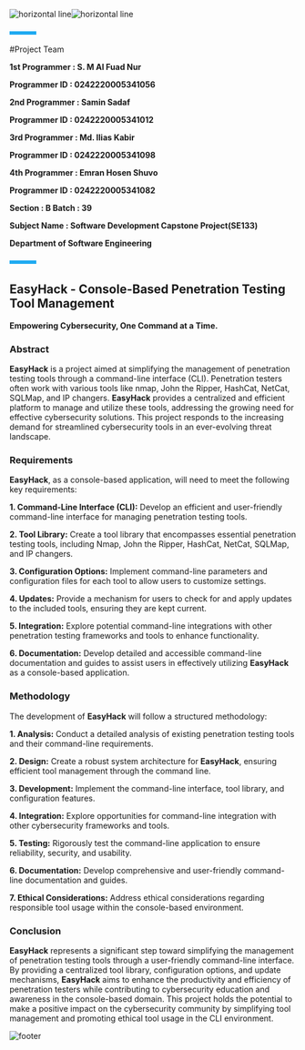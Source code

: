 ![horizontal line]![horizontal line]

![short line]

#Project Team

**1st Programmer  : S. M Al Fuad Nur**

**Programmer ID	  : 0242220005341056**

**2nd Programmer  : Samin Sadaf**

**Programmer ID   : 0242220005341012**

**3rd Programmer  : Md. Ilias Kabir**

**Programmer ID   : 0242220005341098**

**4th Programmer  : Emran Hosen Shuvo**

**Programmer ID   : 0242220005341082**

**Section	      : B 		Batch		: 39**

**Subject Name	  : Software Development Capstone Project(SE133)**

**Department of Software Engineering**

![short line]





<a name="_m77rzvcm1rjy"></a><a name="_ip8f5j247253"></a><a name="_bflsrw8bnedg"></a><a name="_ufux6eyll2qp"></a><h2>EasyHack - Console-Based Penetration Testing Tool Management</h2>

<a name="_aud0ss2hz0pm"></a>**Empowering Cybersecurity, One Command at a Time.**

<a name="_c7v14tf1v3jn"></a><a name="_37e1zwq48kyg"></a><h3>Abstract</h3>

**EasyHack** is a project aimed at simplifying the management of penetration testing tools through a command-line interface (CLI). Penetration testers often work with various tools like nmap, John the Ripper, HashCat, NetCat, SQLMap, and IP changers. **EasyHack** provides a centralized and efficient platform to manage and utilize these tools, addressing the growing need for effective cybersecurity solutions. This project responds to the increasing demand for streamlined cybersecurity tools in an ever-evolving threat landscape.

<a name="_9ljo279d537i"></a><h3>Requirements</h3>

**EasyHack**, as a console-based application, will need to meet the following key requirements:

**1. Command-Line Interface (CLI):** Develop an efficient and user-friendly command-line interface for managing penetration testing tools.

**2. Tool Library:** Create a tool library that encompasses essential penetration testing tools, including Nmap, John the Ripper, HashCat, NetCat, SQLMap, and IP changers.

**3. Configuration Options:** Implement command-line parameters and configuration files for each tool to allow users to customize settings.

**4. Updates:** Provide a mechanism for users to check for and apply updates to the included tools, ensuring they are kept current.

**5. Integration:** Explore potential command-line integrations with other penetration testing frameworks and tools to enhance functionality.

**6. Documentation:** Develop detailed and accessible command-line documentation and guides to assist users in effectively utilizing **EasyHack** as a console-based application.

<a name="_36nmj4xt4iwn"></a><h3>Methodology</h3>

The development of **EasyHack** will follow a structured methodology:

**1. Analysis:** Conduct a detailed analysis of existing penetration testing tools and their command-line requirements.

**2. Design:** Create a robust system architecture for **EasyHack**, ensuring efficient tool management through the command line.

**3. Development:** Implement the command-line interface, tool library, and configuration features.

**4. Integration:** Explore opportunities for command-line integration with other cybersecurity frameworks and tools.

**5. Testing:** Rigorously test the command-line application to ensure reliability, security, and usability.

**6. Documentation:** Develop comprehensive and user-friendly command-line documentation and guides.

**7. Ethical Considerations:** Address ethical considerations regarding responsible tool usage within the console-based environment.

<a name="_uwfqxy3dbmvj"></a><h3>Conclusion</h3>

**EasyHack** represents a significant step toward simplifying the management of penetration testing tools through a user-friendly command-line interface. By providing a centralized tool library, configuration options, and update mechanisms, **EasyHack** aims to enhance the productivity and efficiency of penetration testers while contributing to cybersecurity education and awareness in the console-based domain. This project holds the potential to make a positive impact on the cybersecurity community by simplifying tool management and promoting ethical tool usage in the CLI environment.



![footer]

[horizontal line]: src/img/line1.png
[short line]: src/img/line2.png
[footer]: src/img/line3.png